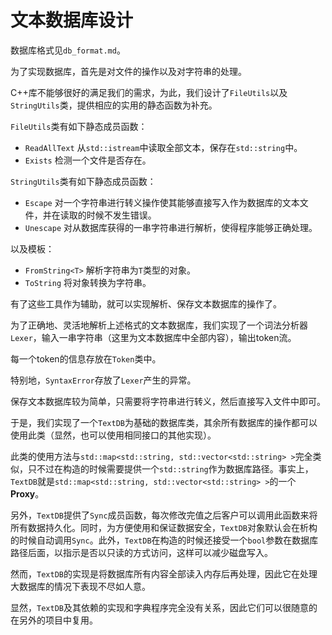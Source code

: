 # 文本数据库设计

数据库格式见`db_format.md`。

为了实现数据库，首先是对文件的操作以及对字符串的处理。

C++库不能够很好的满足我们的需求，为此，我们设计了`FileUtils`以及`StringUtils`类，提供相应的实用的静态函数为补充。

`FileUtils`类有如下静态成员函数：

- `ReadAllText` 从`std::istream`中读取全部文本，保存在`std::string`中。
- `Exists` 检测一个文件是否存在。

`StringUtils`类有如下静态成员函数：

- `Escape` 对一个字符串进行转义操作使其能够直接写入作为数据库的文本文件，并在读取的时候不发生错误。
- `Unescape` 对从数据库获得的一串字符串进行解析，使得程序能够正确处理。

以及模板：

- `FromString<T>` 解析字符串为`T`类型的对象。
- `ToString` 将对象转换为字符串。

有了这些工具作为辅助，就可以实现解析、保存文本数据库的操作了。

为了正确地、灵活地解析上述格式的文本数据库，我们实现了一个词法分析器`Lexer`，输入一串字符串（这里为文本数据库中全部内容），输出token流。

每一个token的信息存放在`Token`类中。

特别地，`SyntaxError`存放了`Lexer`产生的异常。

保存文本数据库较为简单，只需要将字符串进行转义，然后直接写入文件中即可。

于是，我们实现了一个`TextDB`为基础的数据库类，其余所有数据库的操作都可以使用此类（显然，也可以使用相同接口的其他实现）。

此类的使用方法与`std::map<std::string, std::vector<std::string> >`完全类似，只不过在构造的时候需要提供一个`std::string`作为数据库路径。事实上，`TextDB`就是`std::map<std::string, std::vector<std::string> >`的一个**Proxy**。

另外，`TextDB`提供了`Sync`成员函数，每次修改完值之后客户可以调用此函数来将所有数据持久化。同时，为方便使用和保证数据安全，`TextDB`对象默认会在析构的时候自动调用`Sync`。此外，`TextDB`在构造的时候还接受一个`bool`参数在数据库路径后面，以指示是否以只读的方式访问，这样可以减少磁盘写入。

然而，`TextDB`的实现是将数据库所有内容全部读入内存后再处理，因此它在处理大数据库的情况下表现不尽如人意。

显然，`TextDB`及其依赖的实现和字典程序完全没有关系，因此它们可以很随意的在另外的项目中复用。